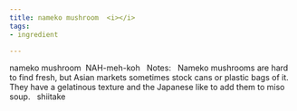 ```yaml
---
title: nameko mushroom  <i></i>
tags:
- ingredient

---
```

nameko mushroom    NAH-meh-koh   Notes:   Nameko mushrooms are hard to find fresh, but Asian markets sometimes stock cans or plastic bags of it.  They have a gelatinous texture and the Japanese like to add them to miso soup.    shiitake
